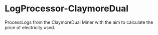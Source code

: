 # LogProcessor-ClaymoreDual
ProcessLogs from the ClaymoreDual Miner with the aim to calculate the price of electricity used.
